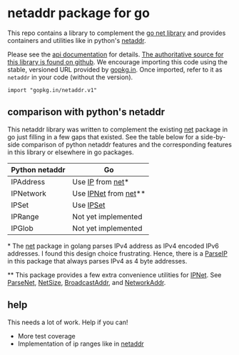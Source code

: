 # netaddr package for go

This repo contains a library to complement the [go net library][net] and
provides containers and utilities like in python's [netaddr].

Please see the [api documentation] for details. [The authoritative source for
this library is found on github][source]. We encourage importing this code
using the stable, versioned URL provided by [gopkg.in][gopkg]. Once imported,
refer to it as `netaddr` in your code (without the version).

    import "gopkg.in/netaddr.v1"

## comparison with python's netaddr

This netaddr library was written to complement the existing [net] package in go
just filling in a few gaps that existed. See the table below for a side-by-side
comparison of python netaddr features and the corresponding features in this
library or elsewhere in go packages.

| Python netaddr | Go                                |
|----------------|-----------------------------------|
| IPAddress      | Use [IP] from [net]\*             |
| IPNetwork      | Use [IPNet] from [net]\*\*        |
| IPSet          | Use [IPSet]                       |
| IPRange        | Not yet implemented               |
| IPGlob         | Not yet implemented               |

\* The [net] package in golang parses IPv4 address as IPv4 encoded IPv6
addresses. I found this design choice frustrating. Hence, there is a [ParseIP]
in this package that always parses IPv4 as 4 byte addresses.

\*\* This package provides a few extra convenience utilities for [IPNet]. See
[ParseNet], [NetSize], [BroadcastAddr], and [NetworkAddr].

## help

This needs a lot of work. Help if you can!

- More test coverage
- Implementation of ip ranges like in [netaddr]

[netaddr]: https://netaddr.readthedocs.io/en/latest/installation.html
[net]: https://golang.org/pkg/net/
[api documentation]: https://godoc.org/gopkg.in/netaddr.v1
[source]: https://github.com/IBM/netaddr/
[gopkg]: https://gopkg.in/netaddr.v1
[IP]: https://golang.org/pkg/net/#IP
[IPNet]: https://golang.org/pkg/net/#IPNet
[IPSet]: https://godoc.org/gopkg.in/netaddr.v1#IPSet
[ParseIP]: https://godoc.org/gopkg.in/netaddr.v1#ParseIP
[ParseNet]: https://godoc.org/gopkg.in/netaddr.v1#ParseNet
[NetSize]: https://godoc.org/gopkg.in/netaddr.v1#NetSize
[BroadcastAddr]: https://godoc.org/gopkg.in/netaddr.v1#BroadcastAddr
[NetworkAddr]: https://godoc.org/gopkg.in/netaddr.v1#NetworkAddr
